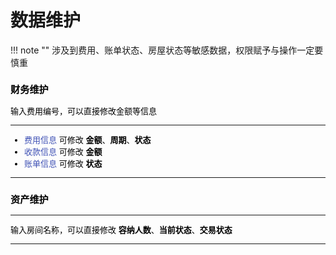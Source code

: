 # 数据维护
!!! note ""
​    涉及到费用、账单状态、房屋状态等敏感数据，权限赋予与操作一定要慎重

<font color=#000 size=2>

### **财务维护**
输入费用编号，可以直接修改金额等信息

***

- <font color=#3F51B5>费用信息</font> 
 可修改 **金额**、**周期**、**状态**
- <font color=#3F51B5>收款信息</font>
 可修改 **金额**
- <font color=#3F51B5>账单信息</font>
 可修改 **状态**

***

### **资产维护**

***

输入房间名称，可以直接修改 **容纳人数**、**当前状态**、**交易状态**

***

</font>